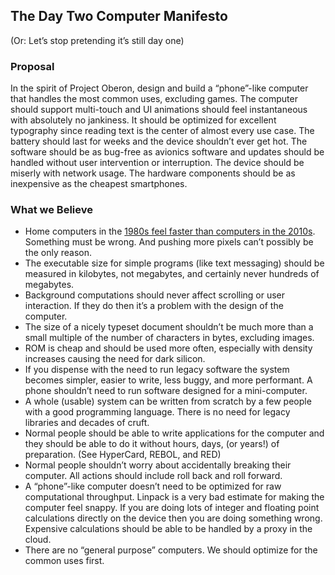 ## The Day Two Computer Manifesto

(Or: Let’s stop pretending it’s still day one)

### Proposal

In the spirit of Project Oberon, design and build a “phone”-like computer that handles the most common uses, excluding games. The computer should support multi-touch and UI animations should feel instantaneous with absolutely no jankiness. It should be optimized for excellent typography since reading text is the center of almost every use case. The battery should last for weeks and the device shouldn’t ever get hot. The software should be as bug-free as avionics software and updates should be handled without user intervention or interruption. The device should be miserly with network usage. The hardware components should be as inexpensive as the cheapest smartphones.

### What we Believe

* Home computers in the [1980s feel faster than computers in the 2010s](https://danluu.com/input-lag/ ). Something must be wrong. And pushing more pixels can’t possibly be the only reason.
* The executable size for simple programs (like text messaging) should be measured in kilobytes, not megabytes, and certainly never hundreds of megabytes.
* Background computations should never affect scrolling or user interaction. If they do then it’s a problem with the design of the computer.
* The size of a nicely typeset document shouldn’t be much more than a small multiple of the number of characters in bytes, excluding images.
* ROM is cheap and should be used more often, especially with density increases causing the need for dark silicon.
* If you dispense with the need to run legacy software the system becomes simpler, easier to write, less buggy, and more performant. A phone shouldn’t need to run software designed for a mini-computer.
* A whole (usable) system can be written from scratch by a few people with a good programming language. There is no need for legacy libraries and decades of cruft.
* Normal people should be able to write applications for the computer and they should be able to do it without hours, days, (or years!) of preparation. (See HyperCard, REBOL, and RED)
* Normal people shouldn’t worry about accidentally breaking their computer. All actions should include roll back and roll forward.
* A “phone”-like computer doesn’t need to be optimized for raw computational throughput. Linpack is a very bad estimate for making the computer feel snappy. If you are doing lots of integer and floating point calculations directly on the device then you are doing something wrong. Expensive calculations should be able to be handled by a proxy in the cloud.
* There are no “general purpose” computers. We should optimize for the common uses first.
